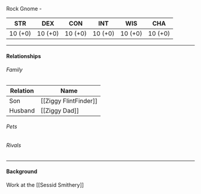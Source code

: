 Rock Gnome - <class>

STR | DEX | CON | INT | WIS | CHA
---- | ---- | ---- | ---- | ---- | ----  
10 (+0) | 10 (+0) | 10 (+0) | 10 (+0) | 10 (+0) | 10 (+0) | 

---

#### Relationships
###### Family
	
Relation | Name
------------ | ------------
Son | [[Ziggy FlintFinder]]
Husband | [[Ziggy Dad]]

###### Pets

###### Rivals

---

#### Background
<Description>
	
Work at the [[Sessid Smithery]]